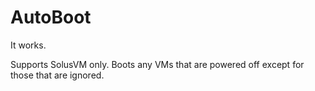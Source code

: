 # AutoBoot
It works.

Supports SolusVM only. Boots any VMs that are powered off except for those that are ignored.
